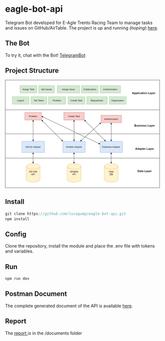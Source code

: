 # eagle-bot-api

Telegram Bot developed for E-Agle Trento Racing Team to manage tasks and issues on GitHub/AirTable. The project is up and running (_hoping_) [here](https://eagle-bot-api.herokuapp.com/).

## The Bot

To try it, chat with the Bot! [TelegramBot](https://t.me/eagle_git_bot)

## Project Structure

![Schema](documents/schema.png)

## Install
```javascript
git clone https://github.com/lucagump/eagle-bot-api.git
npm install
```

## Config

Clone the repository, install the module and place the .env file with tokens and variables. 

## Run

```javascript
npm run dev
```

## Postman Document

The complete generated document of the API is available [here](https://documenter.getpostman.com/view/3504740/TVCjx5xT#33c906b0-350f-4e19-a0e6-09d6a9aab648).

## Report

The [report ](https://github.com/lucagump/eagle-bot-api/blob/master/documents/eagle-bot-api-report.pdf) is in the /documents folder  

